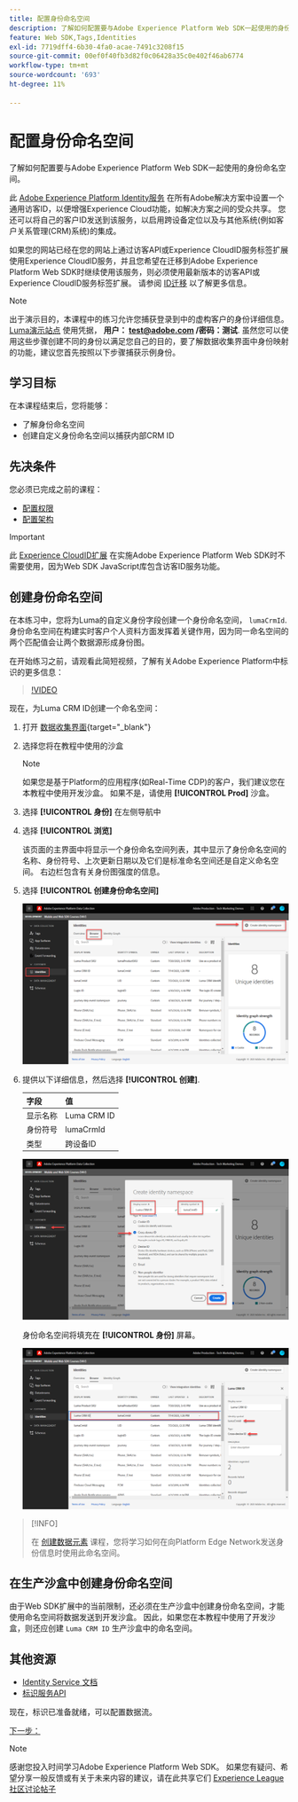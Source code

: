 ```yaml
---
title: 配置身份命名空间
description: 了解如何配置要与Adobe Experience Platform Web SDK一起使用的身份命名空间。 本课程是“使用Web SDK实施Adobe Experience Cloud”教程的一部分。
feature: Web SDK,Tags,Identities
exl-id: 7719dff4-6b30-4fa0-acae-7491c3208f15
source-git-commit: 00ef0f40fb3d82f0c06428a35c0e402f46ab6774
workflow-type: tm+mt
source-wordcount: '693'
ht-degree: 11%

---
```


# 配置身份命名空间

了解如何配置要与Adobe Experience Platform Web SDK一起使用的身份命名空间。

此 [Adobe Experience Platform Identity服务](https://experienceleague.adobe.com/docs/id-service/using/home.html) 在所有Adobe解决方案中设置一个通用访客ID，以便增强Experience Cloud功能，如解决方案之间的受众共享。 您还可以将自己的客户ID发送到该服务，以启用跨设备定位以及与其他系统(例如客户关系管理(CRM)系统)的集成。

如果您的网站已经在您的网站上通过访客API或Experience CloudID服务标签扩展使用Experience CloudID服务，并且您希望在迁移到Adobe Experience Platform Web SDK时继续使用该服务，则必须使用最新版本的访客API或Experience CloudID服务标签扩展。 请参阅 [ID迁移](https://experienceleague.adobe.com/docs/experience-platform/edge/identity/overview.html?lang=en) 以了解更多信息。

>[!NOTE]
>
> 出于演示目的，本课程中的练习允许您捕获登录到中的虚构客户的身份详细信息。 [Luma演示站点](https://luma.enablementadobe.com/content/luma/us/en.html) 使用凭据， **用户： test@adobe.com /密码：测试**. 虽然您可以使用这些步骤创建不同的身份以满足您自己的目的，要了解数据收集界面中身份映射的功能，建议您首先按照以下步骤捕获示例身份。

## 学习目标

在本课程结束后，您将能够：

* 了解身份命名空间
* 创建自定义身份命名空间以捕获内部CRM ID


## 先决条件

您必须已完成之前的课程：

* [配置权限](configure-permissions.md)
* [配置架构](configure-schemas.md)

>[!IMPORTANT]
>
>此 [Experience CloudID扩展](https://exchange.adobe.com/experiencecloud.details.100160.adobe-experience-cloud-id-launch-extension.html) 在实施Adobe Experience Platform Web SDK时不需要使用，因为Web SDK JavaScript库包含访客ID服务功能。

## 创建身份命名空间

在本练习中，您将为Luma的自定义身份字段创建一个身份命名空间， `lumaCrmId`. 身份命名空间在构建实时客户个人资料方面发挥着关键作用，因为同一命名空间的两个匹配值会让两个数据源形成身份图。

在开始练习之前，请观看此简短视频，了解有关Adobe Experience Platform中标识的更多信息：
>[!VIDEO](https://video.tv.adobe.com/v/27841?learn=on)

现在，为Luma CRM ID创建一个命名空间：

1. 打开 [数据收集界面](https://launch.adobe.com/){target="_blank"}
1. 选择您将在教程中使用的沙盒

   >[!NOTE]
   >
   >如果您是基于Platform的应用程序(如Real-Time CDP)的客户，我们建议您在本教程中使用开发沙盒。 如果不是，请使用 **[!UICONTROL Prod]** 沙盒。

1. 选择 **[!UICONTROL 身份]** 在左侧导航中
1. 选择 **[!UICONTROL 浏览]**

   该页面的主界面中将显示一个身份命名空间列表，其中显示了身份命名空间的名称、身份符号、上次更新日期以及它们是标准命名空间还是自定义命名空间。 右边栏包含有关身份图强度的信息。

1. 选择 **[!UICONTROL 创建身份命名空间]**

   ![查看身份](assets/configure-identities-screen.png)

1. 提供以下详细信息，然后选择 **[!UICONTROL 创建]**.

   | 字段 | 值 |
   |---------------|-----------|
   | 显示名称 | Luma CRM ID |
   | 身份符号 | lumaCrmId |
   | 类型 | 跨设备ID |


   ![创建命名空间](assets/identities-create-namespace.png)


   身份命名空间将填充在 **[!UICONTROL 身份]** 屏幕。

   ![创建命名空间](assets/configure-identities-namespace-lumaCrmId.png)


>[!INFO]
>
> 在 [创建数据元素](create-data-elements.md) 课程，您将学习如何在向Platform Edge Network发送身份信息时使用此命名空间。

## 在生产沙盒中创建身份命名空间

由于Web SDK扩展中的当前限制，还必须在生产沙盒中创建身份命名空间，才能使用命名空间将数据发送到开发沙盒。 因此，如果您在本教程中使用了开发沙盒，则还应创建 `Luma CRM ID` 生产沙盒中的命名空间。

## 其他资源

* [Identity Service 文档](https://experienceleague.adobe.com/docs/experience-platform/identity/home.html?lang=zh-Hans)
* [标识服务API](https://www.adobe.io/experience-platform-apis/references/identity-service/)

现在，标识已准备就绪，可以配置数据流。

[下一步： ](configure-datastream.md)

>[!NOTE]
>
>感谢您投入时间学习Adobe Experience Platform Web SDK。 如果您有疑问、希望分享一般反馈或有关于未来内容的建议，请在此共享它们 [Experience League社区讨论帖子](https://experienceleaguecommunities.adobe.com/t5/adobe-experience-platform-launch/tutorial-discussion-implement-adobe-experience-cloud-with-web/td-p/444996)
